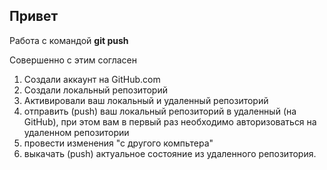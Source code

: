 ## Привет

Работа с командой **git push**

Совершенно с этим согласен

1. Создали аккаунт на GitHub.com
2. Создали локальный репозиторий
3. Активировали ваш локальный и удаленный репозиторий
4. отправить (push) ваш локальный репозиторий в удаленный (на GitHub), при этом вам в первый раз необходимо авторизоваться на удаленном репозитории
5. провести изменения "с другого компьтера"
6. выкачать (push) актуальное состояние из удаленного репозитория.